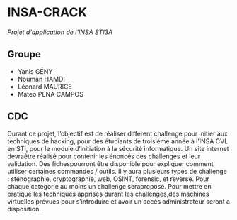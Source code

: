 # INSA-CRACK
_Projet d'application de l'INSA STI3A_

## Groupe
- Yanis GÉNY
- Nouman HAMDI
- Léonard MAURICE
- Mateo PENA CAMPOS

## CDC
Durant ce projet, l’objectif est de réaliser différent challenge pour initier aux techniques de hacking, pour des étudiants de troisième année à l’INSA CVL en STI, pour le module d’initiation à la sécurité informatique. Un site internet devraêtre réalisé pour contenir les énoncés des challenges et leur validation. Des fichespourront être disponible pour expliquer comment utiliser certaines commandes / outils. Il y aura plusieurs types de challenge : sténographie, cryptographie, web, OSINT, forensic, et reverse. Pour chaque catégorie au moins un challenge seraproposé. Pour mettre en pratique les techniques apprises durant les challenges,des machines virtuelles prévues pour s’introduire et avoir un accès administrateur seront a disposition.
